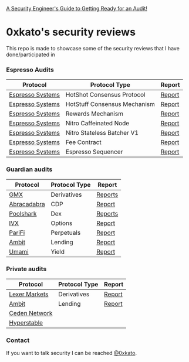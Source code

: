 [A Security Engineer's Guide to Getting Ready for an Audit!](https://www.0xkato.xyz/Get-ready-for-an-audit/)

# 0xkato's security reviews

This repo is made to showcase some of the security reviews that I have done/participated in

### Espresso Audits
| Protocol | Protocol Type | Report |
| ---- |  ---------| ---------|
| [Espresso Systems](https://www.espressosys.com/) | HotShot Consensus Protocol | [Report](https://github.com/0xkato/Portfolio/blob/main/Espresso/HotShot/EspressoHotshot2024.pdf)
| [Espresso Systems](https://www.espressosys.com/) | HotStuff Consensus Mechanism | [Report](https://github.com/0xkato/Portfolio/blob/main/Espresso/HotShot/EspressoHotstuff22025.pdf)
| [Espresso Systems](https://www.espressosys.com/) | Rewards Mechanism | [Report](https://github.com/0xkato/Portfolio/blob/main/Espresso/HotShot/Rewards2025.pdf)
| [Espresso Systems](https://www.espressosys.com/) | Nitro Caffeinated Node | [Report](https://github.com/0xkato/Portfolio/blob/main/Espresso/Integration/EspressoNitroCaffeinatedNode2025.pdf)
| [Espresso Systems](https://www.espressosys.com/) | Nitro Stateless Batcher V1 | [Report](https://github.com/0xkato/Portfolio/blob/main/Espresso/Integration/StatelessBatcherV12025.pdf)
| [Espresso Systems](https://www.espressosys.com/) | Fee Contract | [Report](https://github.com/0xkato/Portfolio/blob/main/Espresso/Sequencer/EspressoFeeContract2024.pdf)
| [Espresso Systems](https://www.espressosys.com/) | Espresso Sequencer | [Report](https://github.com/0xkato/Portfolio/blob/main/Espresso/Sequencer/EspressoSequencer2024.pdf)

### Guardian audits

| Protocol | Protocol Type | Report |
| ---- |  ---------| ---------|
| [GMX](https://gmx.io/#/) | Derivatives | [Reports](Guardian/GMX)
| [Abracadabra](https://abracadabra.money/) | CDP | [Report](https://github.com/0xkato/Portfolio/blob/main/Guardian/11-14-2023_Abracadabra_GMXV2.pdf)
| [Poolshark](https://www.poolshark.fi/) | Dex | [Reports](Guardian/Poolshark)
| [IVX](https://www.ivx.fi/) | Options | [Report](https://github.com/0xkato/Portfolio/blob/main/Guardian/09-13-2023-IVX.pdf)
| [PariFi](https://parifi.org/) | Perpetuals | [Report](https://github.com/0xkato/Portfolio/blob/main/Guardian/09-03-2023-PariFi.pdf)
| [Ambit](https://ambit.finance/) | Lending | [Report](https://github.com/0xkato/Portfolio/blob/main/Guardian/2023-12-06_Ambit.pdf)
| [Umami](https://umami.finance/) | Yield | [Report](https://github.com/0xkato/Portfolio/blob/main/Guardian/2024-01-10_Umami.pdf)

### Private audits

| Protocol | Protocol Type | Report |
| ---- |  ---------| ---------|
| [Lexer Markets](https://www.lexer.markets/) | Derivatives | [Report](https://github.com/0xkato/Portfolio/blob/main/Solo/Security_Review_Lexer_Markets_Final_Report.pdf)
| [Ambit](https://ambit.finance/) | Lending | [Report](https://docs.ambit.finance/audits/0xweiss-feb24.pdf)
| [Ceden Network](https://ceden.network/) |  | 
| [Hyperstable](https://hyperstable.xyz/) |  | 

### Contact

If you want to talk security I can be reached [@0xkato](http://twitter.com/0xkato).
